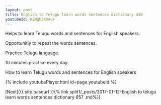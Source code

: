 ```yaml
---
layout: post
title: English to Telugu learn words sentences dictionary 410 
youtubeId: KZMghJXmAuY
---
```

 
 
Helps to learn Telugu words and sentences for English speakers.

Opportunitiy to repeat the words sentences. 

Practice Telugu language. 
 
10 minutes practice every day. 
 
How to learn Telugu words and sentences for English speakers 
 
{% include youtubePlayer.html id=page.youtubeId %}
 
 
[Next]({{ site.baseurl }}{% link  split1/_posts/2017-01-12-English to telugu learn words sentences dictionary 657 .md%})
 
